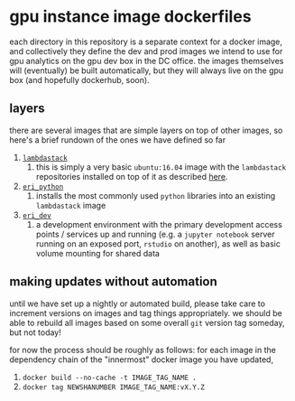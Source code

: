 # gpu instance image dockerfiles

each directory in this repository is a separate context for a docker image, and collectively they define the dev and prod images we intend to use for gpu analytics on the gpu dev box in the DC office. the images themselves will (eventually) be built automatically, but they will always live on the gpu box (and hopefully dockerhub, soon).

## layers

there are several images that are simple layers on top of other images, so here's a brief rundown of the ones we have defined so far

1. [`lambdastack`](https://github.com/ElderResearch/gpu_docker/blob/master/lambdastack/Dockerfile)
    1. this is simply a very basic `ubuntu:16.04` image with the `lambdastack` repositories installed on top of it as described [here](https://lambdal.com/lambda-stack-deep-learning-software).
2. [`eri_python`](https://github.com/ElderResearch/gpu_docker/blob/master/eri_python/Dockerfile)
    1. installs the most commonly used `python` libraries into an existing `lambdastack` image
3. [`eri_dev`](https://github.com/ElderResearch/gpu_docker/blob/master/eri_dev/Dockerfile)
    1. a development environment with the primary development access points / services up and running (e.g. a `jupyter notebook` server running on an exposed port, `rstudio` on another), as well as basic volume mounting for shared data 


## making updates without automation

until we have set up a nightly or automated build, please take care to increment versions on images and tag things appropriately. we should be able to rebuild all images based on some overall `git` version tag someday, but not today!

for now the process should be roughly as follows: for each image in the dependency chain of the "innermost" docker image you have updated,

1. `docker build --no-cache -t IMAGE_TAG_NAME .`
1. `docker tag NEWSHANUMBER IMAGE_TAG_NAME:vX.Y.Z`

